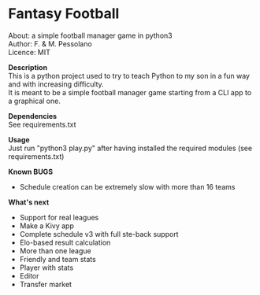 # Fantasy Football  
About:      a simple football manager game in python3  
Author:     F. & M. Pessolano  
Licence:    MIT  

**Description**  
This is a python project used to try to teach Python to my son in a fun way and with increasing difficulty.  
It is meant to be a simple football manager game starting from a CLI app to a graphical one.    

**Dependencies**  
See requirements.txt  

**Usage**  
Just run "python3 play.py" after having installed the required modules (see requirements.txt)  

**Known BUGS**  
 - Schedule creation can be extremely slow with more than 16 teams  

**What's next**  
 - Support for real leagues  
 - Make a Kivy app  
 - Complete schedule v3 with full ste-back support  
 - Elo-based result calculation  
 - More than one league  
 - Friendly and team stats  
 - Player with stats  
 - Editor  
 - Transfer market  





